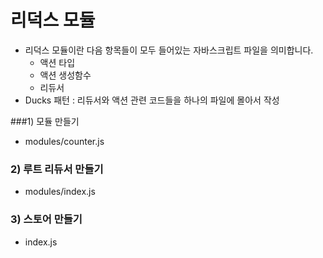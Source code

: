# 리덕스 모듈

* 리덕스 모듈이란 다음 항목들이 모두 들어있는 자바스크립트 파일을 의미합니다.
  - 액션 타입
  - 액션 생성함수
  - 리듀서
* Ducks 패턴 : 리듀서와 액션 관련 코드들을 하나의 파일에 몰아서 작성

###1) 모듈 만들기

* modules/counter.js

### 2) 루트 리듀서 만들기

* modules/index.js

### 3) 스토어 만들기

* index.js